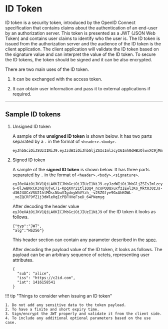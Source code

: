 # ID Token

ID token is a security token, introduced by the OpenID Connect specification that contains claims about the authentication
of an end-user by an authorization server. This token is presented as a JWT (JSON Web Token) and contains user claims to 
identify who the user is. The ID token is issued from the authorization server and the audience
of the ID token is the client application. The client application will validate the ID token based on the signature value
and can interpret the value of the ID token. To secure the ID tokens, the token should be signed and it can be also encrypted.

There are two main uses of the ID token.

1. It can be exchanged with the access token.

2. It can obtain user information and pass it to external applications if required.

---

## Sample ID tokens

1. Unsigned ID token

    A sample of the **unsigned ID token** is shown below. It has two parts separated by a `.` in the format of 
`<header>.<body>.`

    ```
    eyJhbGciOiJSUzI1NiJ9.eyJzdWIiOiJhbGljZSIsImlzcyI6Imh0dHBzOlwvXC9jMmlkLmNvbSIsImlhdCI6MTQxNjE1ODU0MX0
    ```


2. Signed ID token

    A sample of the **signed ID token** is shown below. It has three parts separated by `.` in the format of `<header>.<body>.<signature>`.

    ```
    eyJ0eXAiOiJKV1QiLA0KICJhbGciOiJIUzI1NiJ9.eyJzdWIiOiJhbGljZSIsImlzcyI6Imh0dHBzOlwvXC9jMmlkLmNvbSIsImlhdCI6MTQxNjE1ODU0MX0.iTf0eDBF-6-OlJwBNxCK3nqTUjwC71-KpqXVr21tlIQq4_ncoPODQxuxfzIEwl3Ko_Mkt030zJs-d36J4UCxVSU21hlMOscNbuVIgdnyWhVYzh_-v2SZGfye9GxAhKOWL-_xoZQCRF9fZ1j3dWleRqIcPBFHVeFseD_64PNemyg
    ```

    After decoding the header value `eyJ0eXAiOiJKV1QiLA0KICJhbGciOiJIUzI1NiJ9`  of the ID token it looks as follows.

    ```
    {"typ":"JWT",
    "alg":"HS256"}
    ```
    This header section can contain any parameter described in the [spec](https://tools.ietf.org/html/rfc7515#section-4.1).

    After decoding the payload value of the ID token, it looks as follows.  The payload can be an arbitrary sequence of octets, representing user attributes.

    ```
    {
      "sub": "alice",
      "iss": "https://c2id.com",
      "iat": 1416158541
    }
    ```

!!! tip "Things to consider when issuing an ID token"

    1. Do not add any sensitive data to the token payload.
    2. To have a finite and short expiry time.
    3. Sign/encrypt the JWT properly and validate it from the client side.
    4. To include any additional optional parameters based on the use case.
